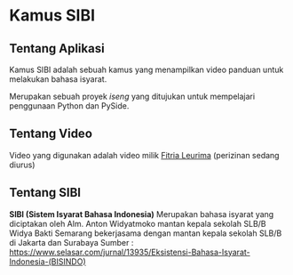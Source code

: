 # Kamus SIBI

## Tentang Aplikasi
Kamus SIBI adalah sebuah kamus yang menampilkan video panduan untuk melakukan bahasa isyarat.

Merupakan sebuah proyek _iseng_ yang ditujukan untuk mempelajari penggunaan Python dan PySide.

## Tentang Video
Video yang digunakan adalah video milik [Fitria Leurima](https://www.youtube.com/user/FitriaKN) (perizinan sedang diurus)

## Tentang SIBI
**SIBI (Sistem Isyarat Bahasa Indonesia)** Merupakan bahasa isyarat yang diciptakan oleh Alm. Anton Widyatmoko mantan kepala sekolah SLB/B Widya Bakti Semarang bekerjasama dengan mantan kepala sekolah SLB/B di Jakarta dan Surabaya
Sumber : https://www.selasar.com/jurnal/13935/Eksistensi-Bahasa-Isyarat-Indonesia-(BISINDO)
